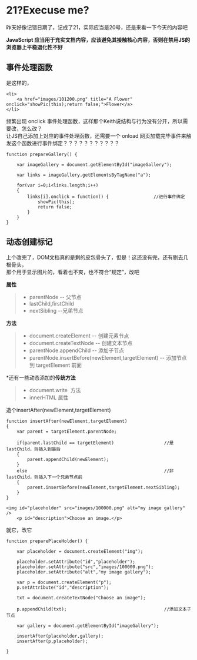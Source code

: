 # 21?Execuse me? 

昨天好像记错日期了，记成了21，实际应当是20号，还是来看一下今天的内容吧

**JavaScript 应当用于充实文档内容，应该避免其接触核心内容，否则在禁用JS的浏览器上平稳退化性不好**

## 事件处理函数  
是这样的，  
```
<li>
	<a href="images/101200.png" title="A Flower" onclick="showPic(this);return false;">Flower</a>
</li>
```  

频繁出现 onclick 事件处理函数，这样那个Keith说结构与行为没有分开，所以需要改，怎么改？  
让JS自己添加上对应的事件处理函数，还需要一个 onload 网页加载完毕事件来触发这个函数进行事件绑定？？？？？？？？？？？  
```
function prepareGallery() {

	var imageGallery = document.getElementById("imageGallery");

	var links = imageGallery.getElementsByTagName("a");

	for(var i=0;i<links.length;i++)
	{
		links[i].onclick = function() {					//进行事件绑定
			showPic(this);
			return false;
		}
	}
}
```  

## 动态创建标记

上个改完了，DOM文档真的是剩的皮包骨头了，但是！这还没有完，还有剔去几根骨头，  
那个用于显示图片的，看着也不爽，也不符合“规定”，改吧 

**属性**  
> - parentNode -- 父节点  
> - lastChild,firstChild  
> - nextSibling --兄弟节点

**方法**  
> - document.createElement  -- 创建元素节点  
> - document.createTextNode -- 创建文本节点  
> - parentNode.appendChild  -- 添加子节点  
> - parentNode.insertBefore(newElement,targetElement) -- 添加节点到 targetElement 前面  

*还有一些动态添加的**传统方法**  
> - document.write  方法  
> - innerHTML 属性　


造个insertAfter(newElement,targetElement)  
```
function insertAfter(newElement,targetElement)
{
	var parent = targetElement.parentNode;

	if(parent.lastChild == targetElement)					//是lastChild，则插入到最后
	{
		parent.appendChild(newElement);
	}
	else 													//非lastChild，则插入下一个兄弟节点前
	{
		parent.insertBefore(newElement,targetElement.nextSibling);
	}
}
```

```
<img id="placeholder" src="images/100000.png" alt="my image gallery" />
	<p id="description">Choose an image.</p>
```

就它，改它  

```
function preparePlaceHolder() {

	var placeholder = document.createElement("img");

	placeholder.setAttribute("id","placeholder");
	placeholder.setAttribute("src","images/100000.png");
	placeholder.setAttribute("alt","my image gallery");

	var p = document.createElement("p");
	p.setAttribute("id","description");

	txt = document.createTextNode("Choose an image");

	p.appendChild(txt);										//添加文本子节点

	var gallery = document.getElementById("imageGallery");

	insertAfter(placeholder,gallery);
	insertAfter(p,placeholder);

}
```  



















